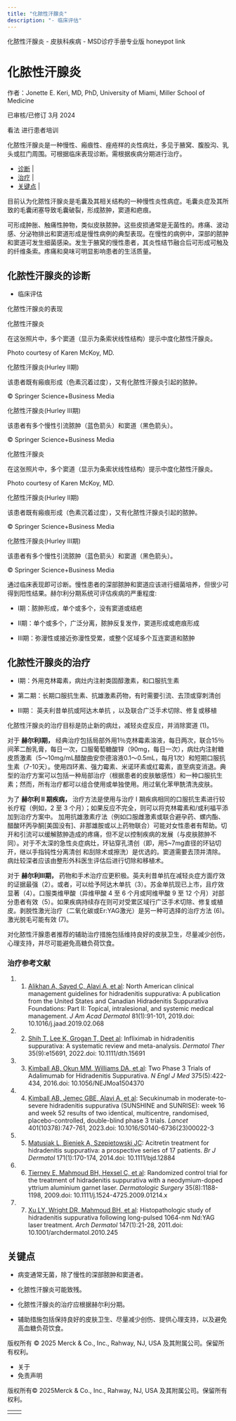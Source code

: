 ```yaml
---
title: "化脓性汗腺炎"
description: "- 临床评估"
---
```


﻿化脓性汗腺炎 \- 皮肤科疾病 \- MSD诊疗手册专业版 honeypot link

# 化脓性汗腺炎

作者：Jonette E. Keri, MD, PhD, University of Miami, Miller School of Medicine

已审核/已修订 3月 2024

看法 进行患者培训

化脓性汗腺炎是一种慢性、瘢痕性、痤疮样的炎性病灶，多见于腋窝、腹股沟、乳头或肛门周围。可根据临床表现诊断。需根据疾病分期进行治疗。

- [诊断](#诊断_v963808_zh) \|
- [治疗](#治疗_v963811_zh) \|
- [关键点](#关键点_v8548613_zh) \|

目前认为化脓性汗腺炎是毛囊及其相关结构的一种慢性炎性病症。毛囊炎症及其所致的毛囊闭塞导致毛囊破裂，形成脓肿，窦道和疤痕。

可形成肿胀、触痛性肿物，类似皮肤脓肿。这些皮损通常是无菌性的。疼痛、波动感、分泌物排出和窦道形成是慢性病例的典型表现。在慢性的病例中，深部的脓肿和窦道可发生细菌感染。发生于腋窝的慢性患者，其炎性结节融合后可形成可触及的纤维条索。疼痛和臭味可明显影响患者的生活质量。

## 化脓性汗腺炎的诊断

- 临床评估


化脓性汗腺炎的表现



化脓性汗腺炎

在这张照片中，多个窦道（显示为条索状线性结构）提示中度化脓性汗腺炎。

Photo courtesy of Karen McKoy, MD.



化脓性汗腺炎(Hurley II期)

该患者既有瘢痕形成（色素沉着过度），又有化脓性汗腺炎引起的脓肿。

© Springer Science+Business Media



化脓性汗腺炎(Hurley III期)

该患者有多个慢性引流脓肿（蓝色箭头）和窦道（黑色箭头）。

© Springer Science+Business Media



化脓性汗腺炎

在这张照片中，多个窦道（显示为条索状线性结构）提示中度化脓性汗腺炎。

Photo courtesy of Karen McKoy, MD.



化脓性汗腺炎(Hurley II期)

该患者既有瘢痕形成（色素沉着过度），又有化脓性汗腺炎引起的脓肿。

© Springer Science+Business Media



化脓性汗腺炎(Hurley III期)

该患者有多个慢性引流脓肿（蓝色箭头）和窦道（黑色箭头）。

© Springer Science+Business Media

通过临床表现即可诊断。慢性患者的深部脓肿和窦道应该进行细菌培养，但很少可得到阳性结果。赫尔利分期系统可评估疾病的严重程度:

- I期：脓肿形成，单个或多个，没有窦道或结疤

- II期：单个或多个，广泛分离，脓肿反复发作，窦道形成或疤痕形成

- III期：弥漫性或接近弥漫性受累，或整个区域多个互连窦道和脓肿


## 化脓性汗腺炎的治疗

- I期：外用克林霉素，病灶内注射类固醇激素，和口服抗生素

- 第二期：长期口服抗生素、抗雄激素药物，有时需要引流、去顶或穿刺清创

- III期： 英夫利昔单抗或阿达木单抗 ，以及联合广泛手术切除、修复或移植


化脓性汗腺炎的治疗目标是防止新的病灶，减轻炎症反应，并消除窦道 (1)。

对于 **赫尔利I期，** 经典治疗包括局部外用1％克林霉素溶液，每日两次，联合15％间苯二酚乳膏，每日一次，口服葡萄糖酸锌（90mg，每日一次），病灶内注射糖皮质激素（5～10mg/mL醋酸曲安奈德溶液0.1～0.5mL，每月1次）和短期口服抗生素（7-10天）。使用四环素、强力霉素、米诺环素或红霉素，直至病变消退。典型的治疗方案可以包括一种局部治疗（根据患者的皮肤敏感性）和一种口服抗生素；然而，所有治疗都可以组合使用或单独使用。用过氧化苯甲酰清洗皮肤。

为了 **赫尔利 II 期疾病，** 治疗方法是使用与治疗 I 期疾病相同的口服抗生素进行较长疗程（例如，2 至 3 个月）；如果反应不完全，则可以将克林霉素和/或利福平添加到治疗方案中。 加用抗雄激素疗法（例如口服雌激素或联合避孕药、螺内酯、醋酸环丙孕酮\[美国没有\]、非那雄胺或以上药物联合）可能对女性患者有帮助。切开和引流可以缓解脓肿造成的疼痛，但不足以控制疾病的发展（与皮肤脓肿不同）。对于不太深的急性炎症病灶，环钻穿孔清创（即，用5~7mg直径的环钻切开，继以手指钝性分离清创 和刮除术或擦洗）是优选的。窦道需要去顶并清除。病灶较深者应该由整形外科医生评估后进行切除和移植术。

对于 **赫尔利III期，** 药物和手术治疗应更积极。英夫利昔单抗在减轻炎症方面疗效的证据最强（2）。或者，可以给予阿达木单抗（3）。苏金单抗现已上市，且疗效显著（4）。口服类维甲酸（异维甲酸 4 至 6 个月或阿维甲酸 9 至 12 个月）对部分患者有效（5）。如果疾病持续存在则可对受累区域行广泛手术切除、修复或植皮。剥脱性激光治疗（二氧化碳或Er:YAG激光）是另一种可选择的治疗方法 (6)。激光脱毛可能有效 (7)。

对化脓性汗腺患者推荐的辅助治疗措施包括维持良好的皮肤卫生，尽量减少创伤，心理支持，并尽可能避免高糖负荷饮食。

### 治疗参考文献

1. 1. [Alikhan A, Sayed C, Alavi A, et al](https://pubmed.ncbi.nlm.nih.gov/30872149/): North American clinical management guidelines for hidradenitis suppurativa: A publication from the United States and Canadian Hidradenitis Suppurativa Foundations: Part II: Topical, intralesional, and systemic medical management. _J Am Acad Dermatol_ 81(1):91-101, 2019.doi: 10.1016/j.jaad.2019.02.068

2. 2. [Shih T, Lee K, Grogan T, Deet al](https://pubmed.ncbi.nlm.nih.gov/35790062/): Infliximab in hidradenitis suppurativa: A systematic review and meta-analysis. _Dermatol Ther_ 35(9):e15691, 2022.doi: 10.1111/dth.15691

3. 3. [Kimball AB, Okun MM, Williams DA, et al](https://pubmed.ncbi.nlm.nih.gov/27518661/): Two Phase 3 Trials of Adalimumab for Hidradenitis Suppurativa. _N Engl J Med_ 375(5):422-434, 2016.doi: 10.1056/NEJMoa1504370

4. 4. [Kimball AB, Jemec GBE, Alavi A, et al](https://pubmed.ncbi.nlm.nih.gov/36746171/): Secukinumab in moderate-to-severe hidradenitis suppurativa (SUNSHINE and SUNRISE): week 16 and week 52 results of two identical, multicentre, randomised, placebo-controlled, double-blind phase 3 trials. _Lancet_ 401(10378):747-761, 2023.doi: 10.1016/S0140-6736(23)00022-3

5. 5. [Matusiak L, Bieniek A, Szepietowski JC](https://pubmed.ncbi.nlm.nih.gov/24506875/): Acitretin treatment for hidradenitis suppurativa: a prospective series of 17 patients. _Br J Dermatol_ 171(1):170-174, 2014.doi: 10.1111/bjd.12884

6. 6. [Tierney E, Mahmoud BH, Hexsel C, et al](https://europepmc.org/article/MED/19438670): Randomized control trial for the treatment of hidradenitis suppurativa with a neodymium-doped yttrium aluminium garnet laser. _Dermatologic Surgery_ 35(8):1188-1198, 2009.doi: 10.1111/j.1524-4725.2009.01214.x

7. 7. [Xu LY, Wright DR, Mahmoud BH, et al](https://pubmed.ncbi.nlm.nih.gov/20855672/): Histopathologic study of hidradenitis suppurativa following long-pulsed 1064-nm Nd:YAG laser treatment. _Arch Dermatol_ 147(1):21-28, 2011.doi: 10.1001/archdermatol.2010.245


## 关键点

- 病变通常无菌，除了慢性的深部脓肿和窦道者。

- 化脓性汗腺炎可能致残。

- 化脓性汗腺炎的治疗应根据赫尔利分期。

- 辅助措施包括保持良好的皮肤卫生、尽量减少创伤、提供心理支持，以及避免高血糖负荷饮食。




版权所有 © 2025
Merck & Co., Inc., Rahway, NJ, USA 及其附属公司。保留所有权利。

- 关于
- 免责声明

版权所有© 2025Merck & Co., Inc., Rahway, NJ, USA 及其附属公司。保留所有权利。

|     |     |
| --- | --- |
|  |  |